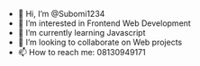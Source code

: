 - 👋 Hi, I’m @Subomi1234
- 👀 I’m interested in Frontend Web Development
- 🌱 I’m currently learning Javascript
- 💞️ I’m looking to collaborate on Web projects
- 📫 How to reach me: 08130949171

<!---
Subomi1234/Subomi1234 is a ✨ special ✨ repository because its `README.md` (this file) appears on your GitHub profile.
You can click the Preview link to take a look at your changes.
--->
